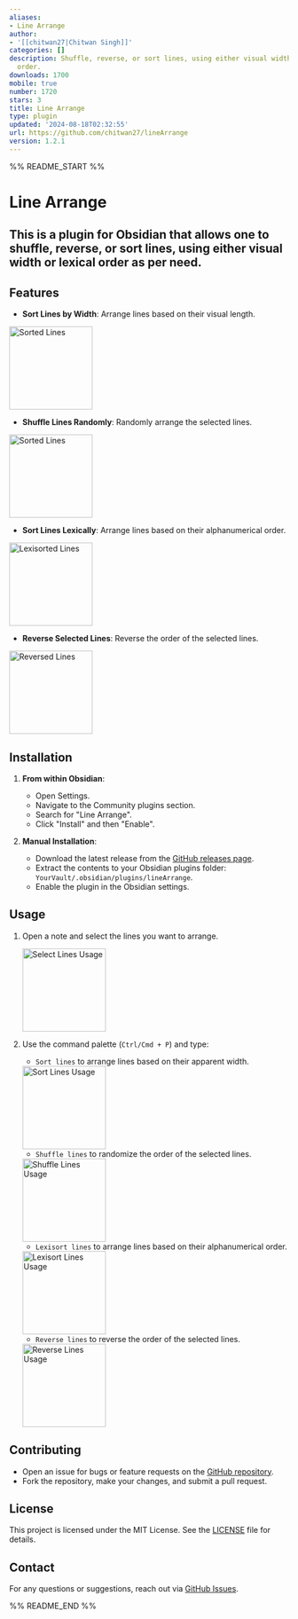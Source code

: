 ```yaml
---
aliases:
- Line Arrange
author:
- '[[chitwan27|Chitwan Singh]]'
categories: []
description: Shuffle, reverse, or sort lines, using either visual width or lexical
  order.
downloads: 1700
mobile: true
number: 1720
stars: 3
title: Line Arrange
type: plugin
updated: '2024-08-18T02:32:55'
url: https://github.com/chitwan27/lineArrange
version: 1.2.1
---
```


%% README_START %%

# Line Arrange

## This is a plugin for Obsidian that allows one to shuffle, reverse, or sort lines, using either visual width or lexical order as per need.

## Features

- **Sort Lines by Width**: Arrange lines based on their visual length.

<img src="https://raw.githubusercontent.com/chitwan27/lineArrange/HEAD/.\assets\sorted.png" alt="Sorted Lines" width="auto" height="150px" />

- **Shuffle Lines Randomly**: Randomly arrange the selected lines.

<img src="https://raw.githubusercontent.com/chitwan27/lineArrange/HEAD/.\assets\shuffled.png" alt="Sorted Lines" width="auto" height="150px" />

- **Sort Lines Lexically**: Arrange lines based on their alphanumerical order.

<img src="https://raw.githubusercontent.com/chitwan27/lineArrange/HEAD/.\assets\lexisrted.png" alt="Lexisorted Lines" width="auto" height="150px" />

- **Reverse Selected Lines**: Reverse the order of the selected lines.

<img src="https://raw.githubusercontent.com/chitwan27/lineArrange/HEAD/.\assets\reversed.png" alt="Reversed Lines" width="auto" height="150px" />

## Installation

1. **From within Obsidian**:
   - Open Settings.
   - Navigate to the Community plugins section.
   - Search for "Line Arrange".
   - Click "Install" and then "Enable".

2. **Manual Installation**:
   - Download the latest release from the [GitHub releases page](https://github.com/chitwan27/lineArrange/releases).
   - Extract the contents to your Obsidian plugins folder: `YourVault/.obsidian/plugins/lineArrange`.
   - Enable the plugin in the Obsidian settings.

## Usage

1. Open a note and select the lines you want to arrange.

   <img src="https://raw.githubusercontent.com/chitwan27/lineArrange/HEAD/.\assets\select.png" alt="Select Lines Usage" width="auto" height="150px" />


2. Use the command palette (`Ctrl/Cmd + P`) and type:
   - `Sort lines` to arrange lines based on their apparent width.

   <img src="https://raw.githubusercontent.com/chitwan27/lineArrange/HEAD/.\assets\sort.png" alt="Sort Lines Usage" width="auto" height="150px" />

   - `Shuffle lines` to randomize the order of the selected lines.

   <img src="https://raw.githubusercontent.com/chitwan27/lineArrange/HEAD/.\assets\shuffle.png" alt="Shuffle Lines Usage" width="auto" height="150px" />

   - `Lexisort lines` to arrange lines based on their alphanumerical order.

   <img src="https://raw.githubusercontent.com/chitwan27/lineArrange/HEAD/.\assets\lexisrt.png" alt="Lexisort Lines Usage" width="auto" height="150px" />

   - `Reverse lines` to reverse the order of the selected lines.

   <img src="https://raw.githubusercontent.com/chitwan27/lineArrange/HEAD/.\assets\reverse.png" alt="Reverse Lines Usage" width="auto" height="150px" />

## Contributing

- Open an issue for bugs or feature requests on the [GitHub repository](https://github.com/chitwan27/lineArrange/issues).
- Fork the repository, make your changes, and submit a pull request.

## License

This project is licensed under the MIT License. See the [LICENSE](https://github.com/chitwan27/lineArrange/blob/master/LICENSE) file for details.

## Contact

For any questions or suggestions, reach out via [GitHub Issues](https://github.com/chitwan27/lineArrange/issues).


%% README_END %%